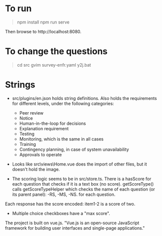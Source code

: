 # To run

> npm install
> npm run serve

Then browse to http://localhost:8080.

# To change the questions

> cd src
> gvim survey-enfr.yaml
> y2j.bat

# Strings

* src/plugins/en.json holds string definitions. Also holds the requirements for different levels, under the following categories:
  - Peer review
  - Notice
  - Human-in-the-loop for decisions
  - Explanation requirement
  - Testing
  - Monitoring, which is the same in all cases
  - Training
  - Contingency planning, in case of system unavailability
  - Approvals to operate

* Looks like src\views\Home.vue does the import of other files, but it doesn't hold the image.

* The scoring logic seems to be in src/store.ts. There is a hasScore for each question that checks if it is a text box (no score).  getScoreType() calls getScoreTypeHelper which checks the name of each question (or its parent panel): -RS, -MS, -NS. for each question.

Each response has the score encoded: item1-2 is a score of two. 

* Multiple choice checkboxes have a "max score".

The project is built on vue.js. "Vue.js is an open-source JavaScript framework for building user interfaces and single-page applications."

